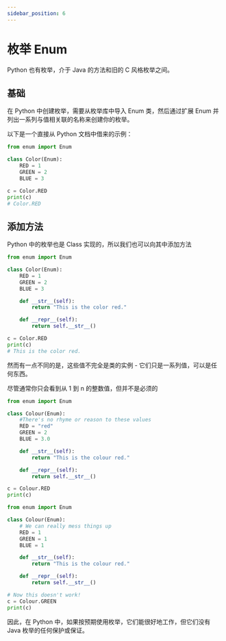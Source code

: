 ```yaml
---
sidebar_position: 6
---
```


# 枚举 Enum

Python 也有枚举，介于 Java 的方法和旧的 C 风格枚举之间。

## 基础

在 Python 中创建枚举，需要从枚举库中导入 Enum 类，然后通过扩展 Enum 并列出一系列与值相关联的名称来创建你的枚举。

以下是一个直接从 Python 文档中借来的示例：

```Python
from enum import Enum

class Color(Enum):
    RED = 1
    GREEN = 2
    BLUE = 3

c = Color.RED
print(c)
# Color.RED
```

## 添加方法

Python 中的枚举也是 Class 实现的，所以我们也可以向其中添加方法

```Python
from enum import Enum

class Color(Enum):
    RED = 1
    GREEN = 2
    BLUE = 3

    def __str__(self):
        return "This is the color red."

    def __repr__(self):
        return self.__str__()

c = Color.RED
print(c)
# This is the color red.
```

然而有一点不同的是，这些值不完全是类的实例 - 它们只是一系列值，可以是任何东西。

尽管通常你只会看到从 1 到 n 的整数值，但并不是必须的

```Python
from enum import Enum

class Colour(Enum):
    #There's no rhyme or reason to these values
    RED = "red"
    GREEN = 2
    BLUE = 3.0

    def __str__(self):
        return "This is the colour red."

    def __repr__(self):
        return self.__str__()

c = Colour.RED
print(c)
```

```Python
from enum import Enum

class Colour(Enum):
    # We can really mess things up
    RED = 1
    GREEN = 1
    BLUE = 1

    def __str__(self):
        return "This is the colour red."

    def __repr__(self):
        return self.__str__()

# Now this doesn't work!
c = Colour.GREEN
print(c)
```

因此，在 Python 中，如果按预期使用枚举，它们能很好地工作，但它们没有 Java 枚举的任何保护或保证。
